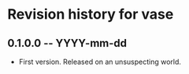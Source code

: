 # Revision history for vase

## 0.1.0.0 -- YYYY-mm-dd

* First version. Released on an unsuspecting world.
